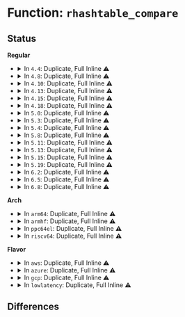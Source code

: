 # Function: <code>rhashtable_compare</code>

## Status
<b>Regular</b>
<ul>
<li>
<details>
<summary>In <code>4.4</code>: Duplicate, Full Inline ⚠️</summary>

**Collision:** Static Duplication

**Inline:** Full

**Transformation:** False

**Instances:**

```
In lib/rhashtable.c (ffffffff81400ccc)
Location: include/linux/rhashtable.h:508
Inline: True
Inline callers:
  - lib/rhashtable.c:rhashtable_insert_slow
```
```
In net/netlink/af_netlink.c (0)
Location: include/linux/rhashtable.h:508
Inline: True
```
</details>
</li>
<li>
<details>
<summary>In <code>4.8</code>: Duplicate, Full Inline ⚠️</summary>

**Collision:** Static Duplication

**Inline:** Full

**Transformation:** False

**Instances:**

```
In security/apparmor/apparmorfs.c (ffffffff813ae5a0)
Location: include/linux/rhashtable.h:509
Inline: True
Inline callers:
  - security/apparmor/apparmorfs.c:aa_write_access
```
```
In security/apparmor/policy_unpack.c (0)
Location: include/linux/rhashtable.h:509
Inline: True
```
```
In lib/rhashtable.c (ffffffff81448466)
Location: include/linux/rhashtable.h:509
Inline: True
Inline callers:
  - lib/rhashtable.c:rhashtable_insert_slow
```
```
In net/netlink/af_netlink.c (0)
Location: include/linux/rhashtable.h:509
Inline: True
```
</details>
</li>
<li>
<details>
<summary>In <code>4.10</code>: Duplicate, Full Inline ⚠️</summary>

**Collision:** Static Duplication

**Inline:** Full

**Transformation:** False

**Instances:**

```
In security/apparmor/apparmorfs.c (ffffffff813c53b5)
Location: include/linux/rhashtable.h:550
Inline: True
Inline callers:
  - security/apparmor/apparmorfs.c:aa_write_access
```
```
In security/apparmor/policy_unpack.c (0)
Location: include/linux/rhashtable.h:550
Inline: True
```
```
In lib/rhashtable.c (ffffffff81465f88)
Location: include/linux/rhashtable.h:550
Inline: True
Inline callers:
  - lib/rhashtable.c:rhashtable_lookup_one
```
```
In net/netlink/af_netlink.c (0)
Location: include/linux/rhashtable.h:550
Inline: True
```
```
In net/ipv6/seg6_hmac.c (0)
Location: include/linux/rhashtable.h:550
Inline: True
```
</details>
</li>
<li>
<details>
<summary>In <code>4.13</code>: Duplicate, Full Inline ⚠️</summary>

**Collision:** Static Duplication

**Inline:** Full

**Transformation:** False

**Instances:**

```
In security/apparmor/apparmorfs.c (ffffffff813db6d9)
Location: include/linux/rhashtable.h:590
Inline: True
Inline callers:
  - security/apparmor/apparmorfs.c:aa_write_access
```
```
In security/apparmor/policy_unpack.c (0)
Location: include/linux/rhashtable.h:590
Inline: False
```
```
In lib/rhashtable.c (ffffffff8146b157)
Location: include/linux/rhashtable.h:590
Inline: True
Inline callers:
  - lib/rhashtable.c:rhashtable_lookup_one
```
```
In net/netlink/af_netlink.c (0)
Location: include/linux/rhashtable.h:590
Inline: False
```
```
In net/ipv4/ipmr.c (0)
Location: include/linux/rhashtable.h:590
Inline: True
```
```
In net/ipv6/seg6_hmac.c (0)
Location: include/linux/rhashtable.h:590
Inline: False
```
</details>
</li>
<li>
<details>
<summary>In <code>4.15</code>: Duplicate, Full Inline ⚠️</summary>

**Collision:** Static Duplication

**Inline:** Full

**Transformation:** False

**Instances:**

```
In ipc/util.c (ffffffff813a7948)
Location: include/linux/rhashtable.h:590
Inline: True
Inline callers:
  - ipc/util.c:ipcget
```
```
In security/apparmor/apparmorfs.c (ffffffff8140218a)
Location: include/linux/rhashtable.h:590
Inline: True
Inline callers:
  - security/apparmor/apparmorfs.c:aa_write_access
```
```
In security/apparmor/policy_unpack.c (0)
Location: include/linux/rhashtable.h:590
Inline: False
```
```
In lib/rhashtable.c (ffffffff8149743e)
Location: include/linux/rhashtable.h:590
Inline: True
Inline callers:
  - lib/rhashtable.c:rhashtable_lookup_one
```
```
In net/sched/act_api.c (ffffffff8188277e)
Location: include/linux/rhashtable.h:590
Inline: True
Inline callers:
  - net/sched/act_api.c:tcf_action_egdev_lookup
```
```
In net/netlink/af_netlink.c (0)
Location: include/linux/rhashtable.h:590
Inline: False
```
```
In net/ipv4/ipmr.c (0)
Location: include/linux/rhashtable.h:590
Inline: True
```
```
In net/ipv6/seg6_hmac.c (0)
Location: include/linux/rhashtable.h:590
Inline: False
```
</details>
</li>
<li>
<details>
<summary>In <code>4.18</code>: Duplicate, Full Inline ⚠️</summary>

**Collision:** Static Duplication

**Inline:** Full

**Transformation:** False

**Instances:**

```
In ipc/util.c (ffffffff813d6d82)
Location: include/linux/rhashtable.h:606
Inline: True
Inline callers:
  - ipc/util.c:ipcget
```
```
In security/apparmor/apparmorfs.c (ffffffff81433096)
Location: include/linux/rhashtable.h:606
Inline: True
Inline callers:
  - security/apparmor/apparmorfs.c:aa_write_access
```
```
In security/apparmor/policy_unpack.c (0)
Location: include/linux/rhashtable.h:606
Inline: True
```
```
In lib/rhashtable.c (ffffffff814cc65a)
Location: include/linux/rhashtable.h:606
Inline: True
Inline callers:
  - lib/rhashtable.c:rhashtable_lookup_one
```
```
In net/core/xdp.c (0)
Location: include/linux/rhashtable.h:606
Inline: True
```
```
In net/sched/act_api.c (ffffffff818d5de0)
Location: include/linux/rhashtable.h:606
Inline: True
Inline callers:
  - net/sched/act_api.c:tcf_action_egdev_lookup
```
```
In net/netlink/af_netlink.c (0)
Location: include/linux/rhashtable.h:606
Inline: True
```
```
In net/ipv4/inet_fragment.c (ffffffff819395c8)
Location: include/linux/rhashtable.h:606
Inline: True
```
```
In net/ipv4/ipmr.c (0)
Location: include/linux/rhashtable.h:606
Inline: True
```
```
In net/ipv4/ipmr_base.c (ffffffff81944dcf)
Location: include/linux/rhashtable.h:606
Inline: True
Inline callers:
  - net/ipv4/ipmr_base.c:mr_mfc_find_any
  - net/ipv4/ipmr_base.c:mr_mfc_find_any_parent
  - net/ipv4/ipmr_base.c:mr_mfc_find_parent
```
```
In net/ipv6/ip6mr.c (0)
Location: include/linux/rhashtable.h:606
Inline: True
```
```
In net/ipv6/seg6_hmac.c (0)
Location: include/linux/rhashtable.h:606
Inline: True
```
</details>
</li>
<li>
<details>
<summary>In <code>5.0</code>: Duplicate, Full Inline ⚠️</summary>

**Collision:** Static Duplication

**Inline:** Full

**Transformation:** False

**Instances:**

```
In kernel/bpf/offload.c (ffffffff811df3cd)
Location: include/linux/rhashtable.h:467
Inline: True
Inline callers:
  - kernel/bpf/offload.c:bpf_offload_dev_netdev_unregister
  - kernel/bpf/offload.c:bpf_offload_find_netdev
```
```
In ipc/util.c (ffffffff813f1382)
Location: include/linux/rhashtable.h:467
Inline: True
Inline callers:
  - ipc/util.c:ipcget
```
```
In security/apparmor/apparmorfs.c (ffffffff8144fd85)
Location: include/linux/rhashtable.h:467
Inline: True
Inline callers:
  - security/apparmor/apparmorfs.c:aa_write_access
```
```
In security/apparmor/policy_unpack.c (0)
Location: include/linux/rhashtable.h:467
Inline: True
```
```
In lib/rhashtable.c (ffffffff814e09ca)
Location: include/linux/rhashtable.h:467
Inline: True
Inline callers:
  - lib/rhashtable.c:rhashtable_lookup_one
```
```
In net/core/xdp.c (0)
Location: include/linux/rhashtable.h:467
Inline: True
```
```
In net/sched/cls_api.c (ffffffff818ff0b3)
Location: include/linux/rhashtable.h:467
Inline: True
Inline callers:
  - net/sched/cls_api.c:tc_indr_block_dev_lookup
```
```
In net/netlink/af_netlink.c (0)
Location: include/linux/rhashtable.h:467
Inline: True
```
```
In net/ipv4/inet_fragment.c (ffffffff819691a9)
Location: include/linux/rhashtable.h:467
Inline: True
```
```
In net/ipv4/ipmr.c (0)
Location: include/linux/rhashtable.h:467
Inline: True
```
```
In net/ipv4/ipmr_base.c (ffffffff81974f4e)
Location: include/linux/rhashtable.h:467
Inline: True
Inline callers:
  - net/ipv4/ipmr_base.c:mr_mfc_find_any
  - net/ipv4/ipmr_base.c:mr_mfc_find_any_parent
  - net/ipv4/ipmr_base.c:mr_mfc_find_parent
```
```
In net/xfrm/xfrm_policy.c (0)
Location: include/linux/rhashtable.h:467
Inline: True
```
```
In net/ipv6/ip6mr.c (0)
Location: include/linux/rhashtable.h:467
Inline: True
```
```
In net/ipv6/seg6_hmac.c (0)
Location: include/linux/rhashtable.h:467
Inline: True
```
</details>
</li>
<li>
<details>
<summary>In <code>5.3</code>: Duplicate, Full Inline ⚠️</summary>

**Collision:** Static Duplication

**Inline:** Full

**Transformation:** False

**Instances:**

```
In kernel/bpf/offload.c (ffffffff811f4daf)
Location: include/linux/rhashtable.h:578
Inline: True
Inline callers:
  - kernel/bpf/offload.c:bpf_offload_dev_netdev_unregister
  - kernel/bpf/offload.c:bpf_offload_find_netdev
```
```
In ipc/util.c (ffffffff8141d637)
Location: include/linux/rhashtable.h:578
Inline: True
Inline callers:
  - ipc/util.c:ipcget
```
```
In security/apparmor/apparmorfs.c (ffffffff8147ced3)
Location: include/linux/rhashtable.h:578
Inline: True
```
```
In security/apparmor/policy_unpack.c (0)
Location: include/linux/rhashtable.h:578
Inline: True
```
```
In lib/rhashtable.c (ffffffff8150d7b9)
Location: include/linux/rhashtable.h:578
Inline: True
Inline callers:
  - lib/rhashtable.c:rhashtable_insert_slow
```
```
In net/core/xdp.c (0)
Location: include/linux/rhashtable.h:578
Inline: True
```
```
In net/sched/cls_api.c (ffffffff8195f8b6)
Location: include/linux/rhashtable.h:578
Inline: True
Inline callers:
  - net/sched/cls_api.c:tc_indr_block_dev_lookup
```
```
In net/netlink/af_netlink.c (0)
Location: include/linux/rhashtable.h:578
Inline: True
```
```
In net/ipv4/inet_fragment.c (ffffffff819cfba0)
Location: include/linux/rhashtable.h:578
Inline: True
Inline callers:
  - net/ipv4/inet_fragment.c:inet_frag_create
```
```
In net/ipv4/ipmr.c (0)
Location: include/linux/rhashtable.h:578
Inline: True
```
```
In net/ipv4/ipmr_base.c (ffffffff819deac5)
Location: include/linux/rhashtable.h:578
Inline: True
Inline callers:
  - net/ipv4/ipmr_base.c:mr_mfc_find_any
  - net/ipv4/ipmr_base.c:mr_mfc_find_any_parent
  - net/ipv4/ipmr_base.c:mr_mfc_find_parent
```
```
In net/xfrm/xfrm_policy.c (0)
Location: include/linux/rhashtable.h:578
Inline: True
```
```
In net/ipv6/ip6mr.c (0)
Location: include/linux/rhashtable.h:578
Inline: True
```
```
In net/ipv6/seg6_hmac.c (0)
Location: include/linux/rhashtable.h:578
Inline: True
```
</details>
</li>
<li>
<details>
<summary>In <code>5.4</code>: Duplicate, Full Inline ⚠️</summary>

**Collision:** Static Duplication

**Inline:** Full

**Transformation:** False

**Instances:**

```
In kernel/bpf/offload.c (ffffffff81201dbf)
Location: include/linux/rhashtable.h:578
Inline: True
Inline callers:
  - kernel/bpf/offload.c:bpf_offload_dev_netdev_unregister
  - kernel/bpf/offload.c:bpf_offload_find_netdev
```
```
In ipc/util.c (ffffffff81437487)
Location: include/linux/rhashtable.h:578
Inline: True
Inline callers:
  - ipc/util.c:ipcget
```
```
In security/apparmor/apparmorfs.c (ffffffff81496ba3)
Location: include/linux/rhashtable.h:578
Inline: True
```
```
In security/apparmor/policy_unpack.c (0)
Location: include/linux/rhashtable.h:578
Inline: True
```
```
In lib/rhashtable.c (ffffffff8152b609)
Location: include/linux/rhashtable.h:578
Inline: True
Inline callers:
  - lib/rhashtable.c:rhashtable_insert_slow
```
```
In net/core/xdp.c (0)
Location: include/linux/rhashtable.h:578
Inline: True
```
```
In net/core/flow_offload.c (ffffffff81963a06)
Location: include/linux/rhashtable.h:578
Inline: True
Inline callers:
  - net/core/flow_offload.c:flow_indr_block_dev_lookup
```
```
In net/netlink/af_netlink.c (0)
Location: include/linux/rhashtable.h:578
Inline: True
```
```
In net/ipv4/inet_fragment.c (ffffffff81a06730)
Location: include/linux/rhashtable.h:578
Inline: True
Inline callers:
  - net/ipv4/inet_fragment.c:inet_frag_create
```
```
In net/ipv4/ipmr.c (0)
Location: include/linux/rhashtable.h:578
Inline: True
```
```
In net/ipv4/ipmr_base.c (ffffffff81a15b75)
Location: include/linux/rhashtable.h:578
Inline: True
Inline callers:
  - net/ipv4/ipmr_base.c:mr_mfc_find_any
  - net/ipv4/ipmr_base.c:mr_mfc_find_any_parent
  - net/ipv4/ipmr_base.c:mr_mfc_find_parent
```
```
In net/xfrm/xfrm_policy.c (0)
Location: include/linux/rhashtable.h:578
Inline: True
```
```
In net/ipv6/ip6mr.c (0)
Location: include/linux/rhashtable.h:578
Inline: True
```
```
In net/ipv6/seg6_hmac.c (0)
Location: include/linux/rhashtable.h:578
Inline: True
```
</details>
</li>
<li>
<details>
<summary>In <code>5.8</code>: Duplicate, Full Inline ⚠️</summary>

**Collision:** Static Duplication

**Inline:** Full

**Transformation:** False

**Instances:**

```
In kernel/bpf/offload.c (ffffffff81228edf)
Location: include/linux/rhashtable.h:571
Inline: True
```
```
In ipc/util.c (ffffffff814866e0)
Location: include/linux/rhashtable.h:571
Inline: True
Inline callers:
  - ipc/util.c:ipc_findkey
```
```
In security/apparmor/apparmorfs.c (ffffffff814eed9a)
Location: include/linux/rhashtable.h:571
Inline: True
```
```
In security/apparmor/policy_unpack.c (0)
Location: include/linux/rhashtable.h:571
Inline: False
```
```
In lib/rhashtable.c (ffffffff8158eb44)
Location: include/linux/rhashtable.h:571
Inline: True
Inline callers:
  - lib/rhashtable.c:rhashtable_try_insert
```
```
In net/core/xdp.c (0)
Location: include/linux/rhashtable.h:571
Inline: True
```
```
In net/netlink/af_netlink.c (0)
Location: include/linux/rhashtable.h:571
Inline: True
```
```
In net/ipv4/inet_fragment.c (ffffffff81af5c57)
Location: include/linux/rhashtable.h:571
Inline: True
```
```
In net/ipv4/ipmr.c (ffffffff81b01bd2)
Location: include/linux/rhashtable.h:571
Inline: True
```
```
In net/ipv4/ipmr_base.c (ffffffff81b0665f)
Location: include/linux/rhashtable.h:571
Inline: True
Inline callers:
  - net/ipv4/ipmr_base.c:__rhashtable_lookup
```
```
In net/xfrm/xfrm_policy.c (0)
Location: include/linux/rhashtable.h:571
Inline: True
```
```
In net/ipv6/ip6mr.c (ffffffff81b75162)
Location: include/linux/rhashtable.h:571
Inline: True
```
```
In net/ipv6/seg6_hmac.c (0)
Location: include/linux/rhashtable.h:571
Inline: True
```
</details>
</li>
<li>
<details>
<summary>In <code>5.11</code>: Duplicate, Full Inline ⚠️</summary>

**Collision:** Static Duplication

**Inline:** Full

**Transformation:** False

**Instances:**

```
In kernel/bpf/offload.c (ffffffff81230a99)
Location: include/linux/rhashtable.h:571
Inline: True
Inline callers:
  - kernel/bpf/offload.c:bpf_offload_find_netdev
```
```
In ipc/util.c (ffffffff814a3cb3)
Location: include/linux/rhashtable.h:571
Inline: True
Inline callers:
  - ipc/util.c:ipc_findkey
```
```
In security/apparmor/apparmorfs.c (ffffffff8150c214)
Location: include/linux/rhashtable.h:571
Inline: True
```
```
In security/apparmor/policy_unpack.c (0)
Location: include/linux/rhashtable.h:571
Inline: False
```
```
In lib/rhashtable.c (ffffffff815ab6a4)
Location: include/linux/rhashtable.h:571
Inline: True
Inline callers:
  - lib/rhashtable.c:rhashtable_try_insert
```
```
In net/core/xdp.c (0)
Location: include/linux/rhashtable.h:571
Inline: True
```
```
In net/netlink/af_netlink.c (0)
Location: include/linux/rhashtable.h:571
Inline: True
```
```
In net/ipv4/inet_fragment.c (ffffffff81b02ac8)
Location: include/linux/rhashtable.h:571
Inline: True
```
```
In net/ipv4/ipmr.c (ffffffff81b0fb88)
Location: include/linux/rhashtable.h:571
Inline: True
```
```
In net/ipv4/ipmr_base.c (ffffffff81b1484f)
Location: include/linux/rhashtable.h:571
Inline: True
Inline callers:
  - net/ipv4/ipmr_base.c:__rhashtable_lookup
```
```
In net/xfrm/xfrm_policy.c (0)
Location: include/linux/rhashtable.h:571
Inline: True
```
```
In net/ipv6/ip6mr.c (ffffffff81b83da8)
Location: include/linux/rhashtable.h:571
Inline: True
```
```
In net/ipv6/seg6_hmac.c (0)
Location: include/linux/rhashtable.h:571
Inline: True
```
</details>
</li>
<li>
<details>
<summary>In <code>5.13</code>: Duplicate, Full Inline ⚠️</summary>

**Collision:** Static Duplication

**Inline:** Full

**Transformation:** False

**Instances:**

```
In kernel/bpf/offload.c (ffffffff81234c44)
Location: include/linux/rhashtable.h:571
Inline: True
Inline callers:
  - kernel/bpf/offload.c:bpf_offload_find_netdev
```
```
In ipc/util.c (ffffffff814a9cae)
Location: include/linux/rhashtable.h:571
Inline: True
Inline callers:
  - ipc/util.c:ipc_findkey
```
```
In security/apparmor/apparmorfs.c (ffffffff81512b9f)
Location: include/linux/rhashtable.h:571
Inline: True
```
```
In security/apparmor/policy_unpack.c (0)
Location: include/linux/rhashtable.h:571
Inline: False
```
```
In lib/rhashtable.c (ffffffff815b6508)
Location: include/linux/rhashtable.h:571
Inline: True
Inline callers:
  - lib/rhashtable.c:rhashtable_try_insert
```
```
In net/core/xdp.c (0)
Location: include/linux/rhashtable.h:571
Inline: True
```
```
In net/netlink/af_netlink.c (0)
Location: include/linux/rhashtable.h:571
Inline: True
```
```
In net/ipv4/inet_fragment.c (ffffffff81aee3d3)
Location: include/linux/rhashtable.h:571
Inline: True
```
```
In net/ipv4/ipmr.c (ffffffff81afd78a)
Location: include/linux/rhashtable.h:571
Inline: True
```
```
In net/ipv4/ipmr_base.c (ffffffff81b0264b)
Location: include/linux/rhashtable.h:571
Inline: True
Inline callers:
  - net/ipv4/ipmr_base.c:__rhashtable_lookup
```
```
In net/xfrm/xfrm_policy.c (0)
Location: include/linux/rhashtable.h:571
Inline: True
```
```
In net/ipv6/ip6mr.c (ffffffff81b72a3a)
Location: include/linux/rhashtable.h:571
Inline: True
```
```
In net/ipv6/seg6_hmac.c (0)
Location: include/linux/rhashtable.h:571
Inline: True
```
</details>
</li>
<li>
<details>
<summary>In <code>5.15</code>: Duplicate, Full Inline ⚠️</summary>

**Collision:** Static Duplication

**Inline:** Full

**Transformation:** False

**Instances:**

```
In kernel/bpf/offload.c (ffffffff8126ed60)
Location: include/linux/rhashtable.h:571
Inline: True
Inline callers:
  - kernel/bpf/offload.c:bpf_offload_find_netdev
```
```
In ipc/util.c (ffffffff8150215e)
Location: include/linux/rhashtable.h:571
Inline: True
Inline callers:
  - ipc/util.c:ipc_findkey
```
```
In security/apparmor/apparmorfs.c (ffffffff8157079f)
Location: include/linux/rhashtable.h:571
Inline: True
```
```
In security/apparmor/policy_unpack.c (0)
Location: include/linux/rhashtable.h:571
Inline: False
```
```
In lib/rhashtable.c (ffffffff8161ca4b)
Location: include/linux/rhashtable.h:571
Inline: True
Inline callers:
  - lib/rhashtable.c:rhashtable_try_insert
```
```
In net/core/xdp.c (0)
Location: include/linux/rhashtable.h:571
Inline: True
```
```
In net/netlink/af_netlink.c (0)
Location: include/linux/rhashtable.h:571
Inline: True
```
```
In net/ipv4/inet_fragment.c (ffffffff81bae783)
Location: include/linux/rhashtable.h:571
Inline: True
```
```
In net/ipv4/ipmr.c (ffffffff81bbf88a)
Location: include/linux/rhashtable.h:571
Inline: True
```
```
In net/ipv4/ipmr_base.c (ffffffff81bc45bb)
Location: include/linux/rhashtable.h:571
Inline: True
Inline callers:
  - net/ipv4/ipmr_base.c:__rhashtable_lookup
```
```
In net/xfrm/xfrm_policy.c (0)
Location: include/linux/rhashtable.h:571
Inline: True
```
```
In net/ipv6/ioam6.c (ffffffff81c39657)
Location: include/linux/rhashtable.h:571
Inline: True
```
```
In net/ipv6/ip6mr.c (ffffffff81c3cf7a)
Location: include/linux/rhashtable.h:571
Inline: True
```
```
In net/ipv6/seg6_hmac.c (0)
Location: include/linux/rhashtable.h:571
Inline: True
```
</details>
</li>
<li>
<details>
<summary>In <code>5.19</code>: Duplicate, Full Inline ⚠️</summary>

**Collision:** Static Duplication

**Inline:** Full

**Transformation:** False

**Instances:**

```
In kernel/bpf/offload.c (ffffffff812be61d)
Location: include/linux/rhashtable.h:571
Inline: True
Inline callers:
  - kernel/bpf/offload.c:bpf_offload_dev_netdev_unregister
  - kernel/bpf/offload.c:bpf_offload_find_netdev
```
```
In ipc/util.c (ffffffff81593781)
Location: include/linux/rhashtable.h:571
Inline: True
Inline callers:
  - ipc/util.c:ipc_findkey
```
```
In security/apparmor/apparmorfs.c (ffffffff8160c622)
Location: include/linux/rhashtable.h:571
Inline: True
```
```
In security/apparmor/policy_unpack.c (0)
Location: include/linux/rhashtable.h:571
Inline: False
```
```
In lib/rhashtable.c (ffffffff816ea286)
Location: include/linux/rhashtable.h:571
Inline: True
Inline callers:
  - lib/rhashtable.c:rhashtable_try_insert
```
```
In net/core/xdp.c (0)
Location: include/linux/rhashtable.h:571
Inline: True
```
```
In net/netlink/af_netlink.c (0)
Location: include/linux/rhashtable.h:571
Inline: True
```
```
In net/ipv4/inet_fragment.c (ffffffff81d4217d)
Location: include/linux/rhashtable.h:571
Inline: True
Inline callers:
  - net/ipv4/inet_fragment.c:inet_frag_find
```
```
In net/ipv4/ipmr.c (0)
Location: include/linux/rhashtable.h:571
Inline: True
```
```
In net/ipv4/ipmr_base.c (ffffffff81d59641)
Location: include/linux/rhashtable.h:571
Inline: True
```
```
In net/xfrm/xfrm_policy.c (0)
Location: include/linux/rhashtable.h:571
Inline: True
```
```
In net/ipv6/ioam6.c (0)
Location: include/linux/rhashtable.h:571
Inline: True
```
```
In net/ipv6/ip6mr.c (0)
Location: include/linux/rhashtable.h:571
Inline: True
```
```
In net/ipv6/seg6_hmac.c (0)
Location: include/linux/rhashtable.h:571
Inline: True
```
</details>
</li>
<li>
<details>
<summary>In <code>6.2</code>: Duplicate, Full Inline ⚠️</summary>

**Collision:** Static Duplication

**Inline:** Full

**Transformation:** False

**Instances:**

```
In kernel/bpf/offload.c (ffffffff813212b7)
Location: include/linux/rhashtable.h:579
Inline: True
Inline callers:
  - kernel/bpf/offload.c:bpf_offload_find_netdev
```
```
In kernel/events/hw_breakpoint.c (ffffffff8134d191)
Location: include/linux/rhashtable.h:579
Inline: True
```
```
In ipc/util.c (ffffffff8163c1d1)
Location: include/linux/rhashtable.h:579
Inline: True
Inline callers:
  - ipc/util.c:ipc_findkey
```
```
In security/apparmor/apparmorfs.c (ffffffff816bed07)
Location: include/linux/rhashtable.h:579
Inline: True
```
```
In security/apparmor/policy_unpack.c (0)
Location: include/linux/rhashtable.h:579
Inline: False
```
```
In lib/rhashtable.c (ffffffff817da4a5)
Location: include/linux/rhashtable.h:579
Inline: True
Inline callers:
  - lib/rhashtable.c:rhashtable_try_insert
```
```
In net/core/xdp.c (0)
Location: include/linux/rhashtable.h:579
Inline: True
```
```
In net/netlink/af_netlink.c (0)
Location: include/linux/rhashtable.h:579
Inline: True
```
```
In net/ipv4/inet_fragment.c (ffffffff81f0afbd)
Location: include/linux/rhashtable.h:579
Inline: True
Inline callers:
  - net/ipv4/inet_fragment.c:inet_frag_find
```
```
In net/ipv4/ipmr.c (0)
Location: include/linux/rhashtable.h:579
Inline: True
```
```
In net/ipv4/ipmr_base.c (ffffffff81f23a81)
Location: include/linux/rhashtable.h:579
Inline: True
```
```
In net/xfrm/xfrm_policy.c (0)
Location: include/linux/rhashtable.h:579
Inline: True
```
```
In net/ipv6/ioam6.c (0)
Location: include/linux/rhashtable.h:579
Inline: True
```
```
In net/ipv6/ip6mr.c (0)
Location: include/linux/rhashtable.h:579
Inline: True
```
```
In net/ipv6/seg6_hmac.c (0)
Location: include/linux/rhashtable.h:579
Inline: True
```
</details>
</li>
<li>
<details>
<summary>In <code>6.5</code>: Duplicate, Full Inline ⚠️</summary>

**Collision:** Static Duplication

**Inline:** Full

**Transformation:** False

**Instances:**

```
In kernel/bpf/offload.c (ffffffff81351a63)
Location: include/linux/rhashtable.h:579
Inline: True
Inline callers:
  - kernel/bpf/offload.c:__bpf_offload_dev_netdev_unregister
  - kernel/bpf/offload.c:bpf_offload_find_netdev
```
```
In kernel/events/hw_breakpoint.c (ffffffff8137e033)
Location: include/linux/rhashtable.h:579
Inline: True
```
```
In ipc/util.c (ffffffff816747a0)
Location: include/linux/rhashtable.h:579
Inline: True
Inline callers:
  - ipc/util.c:ipc_findkey
```
```
In security/apparmor/apparmorfs.c (ffffffff816f77bd)
Location: include/linux/rhashtable.h:579
Inline: True
```
```
In security/apparmor/policy_unpack.c (0)
Location: include/linux/rhashtable.h:579
Inline: False
```
```
In lib/rhashtable.c (ffffffff81818a14)
Location: include/linux/rhashtable.h:579
Inline: True
```
```
In net/core/xdp.c (0)
Location: include/linux/rhashtable.h:579
Inline: False
```
```
In net/netlink/af_netlink.c (0)
Location: include/linux/rhashtable.h:579
Inline: False
```
```
In net/ipv4/inet_fragment.c (ffffffff81f6ab70)
Location: include/linux/rhashtable.h:579
Inline: True
Inline callers:
  - net/ipv4/inet_fragment.c:inet_frag_find
```
```
In net/ipv4/ipmr.c (0)
Location: include/linux/rhashtable.h:579
Inline: False
```
```
In net/ipv4/ipmr_base.c (ffffffff81f835f9)
Location: include/linux/rhashtable.h:579
Inline: True
```
```
In net/xfrm/xfrm_policy.c (0)
Location: include/linux/rhashtable.h:579
Inline: False
```
```
In net/ipv6/ioam6.c (0)
Location: include/linux/rhashtable.h:579
Inline: False
```
```
In net/ipv6/ip6mr.c (0)
Location: include/linux/rhashtable.h:579
Inline: False
```
```
In net/ipv6/seg6_hmac.c (0)
Location: include/linux/rhashtable.h:579
Inline: False
```
```
In net/handshake/request.c (ffffffff82093677)
Location: include/linux/rhashtable.h:579
Inline: True
Inline callers:
  - net/handshake/request.c:handshake_req_hash_lookup
```
</details>
</li>
<li>
<details>
<summary>In <code>6.8</code>: Duplicate, Full Inline ⚠️</summary>

**Collision:** Static Duplication

**Inline:** Full

**Transformation:** False

**Instances:**

```
In kernel/bpf/offload.c (ffffffff81378f43)
Location: include/linux/rhashtable.h:579
Inline: True
Inline callers:
  - kernel/bpf/offload.c:__bpf_offload_dev_netdev_unregister
  - kernel/bpf/offload.c:bpf_offload_find_netdev
```
```
In kernel/events/hw_breakpoint.c (ffffffff813a7293)
Location: include/linux/rhashtable.h:579
Inline: True
```
```
In ipc/util.c (ffffffff816b0b60)
Location: include/linux/rhashtable.h:579
Inline: True
Inline callers:
  - ipc/util.c:ipc_findkey
```
```
In security/apparmor/apparmorfs.c (ffffffff81734530)
Location: include/linux/rhashtable.h:579
Inline: True
```
```
In security/apparmor/policy_unpack.c (0)
Location: include/linux/rhashtable.h:579
Inline: False
```
```
In lib/rhashtable.c (ffffffff8185dd14)
Location: include/linux/rhashtable.h:579
Inline: True
```
```
In net/core/xdp.c (0)
Location: include/linux/rhashtable.h:579
Inline: False
```
```
In net/netlink/af_netlink.c (0)
Location: include/linux/rhashtable.h:579
Inline: False
```
```
In net/ipv4/inet_fragment.c (ffffffff82031220)
Location: include/linux/rhashtable.h:579
Inline: True
Inline callers:
  - net/ipv4/inet_fragment.c:inet_frag_find
```
```
In net/ipv4/ipmr.c (0)
Location: include/linux/rhashtable.h:579
Inline: False
```
```
In net/ipv4/ipmr_base.c (ffffffff82049ca9)
Location: include/linux/rhashtable.h:579
Inline: True
```
```
In net/xfrm/xfrm_policy.c (0)
Location: include/linux/rhashtable.h:579
Inline: False
```
```
In net/ipv6/ioam6.c (0)
Location: include/linux/rhashtable.h:579
Inline: False
```
```
In net/ipv6/ip6mr.c (0)
Location: include/linux/rhashtable.h:579
Inline: False
```
```
In net/ipv6/seg6_hmac.c (0)
Location: include/linux/rhashtable.h:579
Inline: False
```
```
In net/handshake/request.c (ffffffff82169f27)
Location: include/linux/rhashtable.h:579
Inline: True
Inline callers:
  - net/handshake/request.c:handshake_req_hash_lookup
```
</details>
</li>
</ul>
<b>Arch</b>
<ul>
<li>
<details>
<summary>In <code>arm64</code>: Duplicate, Full Inline ⚠️</summary>

**Collision:** Static Duplication

**Inline:** Full

**Transformation:** False

**Instances:**

```
In kernel/bpf/offload.c (ffff80001028a6cc)
Location: include/linux/rhashtable.h:578
Inline: True
Inline callers:
  - kernel/bpf/offload.c:bpf_offload_find_netdev
```
```
In ipc/util.c (ffff80001051dc94)
Location: include/linux/rhashtable.h:578
Inline: True
Inline callers:
  - ipc/util.c:ipcget
```
```
In security/apparmor/apparmorfs.c (ffff80001058ce74)
Location: include/linux/rhashtable.h:578
Inline: True
```
```
In security/apparmor/policy_unpack.c (0)
Location: include/linux/rhashtable.h:578
Inline: True
```
```
In lib/rhashtable.c (ffff800010636cc4)
Location: include/linux/rhashtable.h:578
Inline: True
Inline callers:
  - lib/rhashtable.c:rhashtable_insert_slow
```
```
In net/core/xdp.c (0)
Location: include/linux/rhashtable.h:578
Inline: True
```
```
In net/core/flow_offload.c (ffff800010c07f88)
Location: include/linux/rhashtable.h:578
Inline: True
Inline callers:
  - net/core/flow_offload.c:flow_indr_block_dev_lookup
```
```
In net/netlink/af_netlink.c (0)
Location: include/linux/rhashtable.h:578
Inline: True
```
```
In net/ipv4/inet_fragment.c (ffff800010cbf59c)
Location: include/linux/rhashtable.h:578
Inline: True
Inline callers:
  - net/ipv4/inet_fragment.c:inet_frag_create
```
```
In net/ipv4/ipmr.c (0)
Location: include/linux/rhashtable.h:578
Inline: True
```
```
In net/ipv4/ipmr_base.c (ffff800010cd172c)
Location: include/linux/rhashtable.h:578
Inline: True
Inline callers:
  - net/ipv4/ipmr_base.c:mr_mfc_find_any
  - net/ipv4/ipmr_base.c:mr_mfc_find_any_parent
  - net/ipv4/ipmr_base.c:mr_mfc_find_parent
```
```
In net/xfrm/xfrm_policy.c (0)
Location: include/linux/rhashtable.h:578
Inline: True
```
```
In net/ipv6/ip6mr.c (0)
Location: include/linux/rhashtable.h:578
Inline: True
```
```
In net/ipv6/seg6_hmac.c (0)
Location: include/linux/rhashtable.h:578
Inline: True
```
</details>
</li>
<li>
<details>
<summary>In <code>armhf</code>: Duplicate, Full Inline ⚠️</summary>

**Collision:** Static Duplication

**Inline:** Full

**Transformation:** False

**Instances:**

```
In kernel/bpf/offload.c (c04b9c6c)
Location: include/linux/rhashtable.h:578
Inline: True
Inline callers:
  - kernel/bpf/offload.c:bpf_offload_dev_netdev_unregister
  - kernel/bpf/offload.c:bpf_offload_find_netdev
```
```
In ipc/util.c (c06da218)
Location: include/linux/rhashtable.h:578
Inline: True
Inline callers:
  - ipc/util.c:ipcget
```
```
In security/apparmor/apparmorfs.c (c073da88)
Location: include/linux/rhashtable.h:578
Inline: True
```
```
In security/apparmor/policy_unpack.c (0)
Location: include/linux/rhashtable.h:578
Inline: False
```
```
In lib/rhashtable.c (c07dca5c)
Location: include/linux/rhashtable.h:578
Inline: True
Inline callers:
  - lib/rhashtable.c:rhashtable_insert_slow
```
```
In net/core/xdp.c (c0d1fb60)
Location: include/linux/rhashtable.h:578
Inline: True
Inline callers:
  - net/core/xdp.c:mem_id_disconnect
```
```
In net/core/flow_offload.c (c0d20eb0)
Location: include/linux/rhashtable.h:578
Inline: True
Inline callers:
  - net/core/flow_offload.c:flow_indr_block_call
  - net/core/flow_offload.c:__flow_indr_block_cb_unregister
  - net/core/flow_offload.c:__flow_indr_block_cb_register
```
```
In net/netlink/af_netlink.c (c0d5e0dc)
Location: include/linux/rhashtable.h:578
Inline: True
Inline callers:
  - net/netlink/af_netlink.c:netlink_autobind
  - net/netlink/af_netlink.c:netlink_lookup
```
```
In net/ipv4/inet_fragment.c (c0dcb044)
Location: include/linux/rhashtable.h:578
Inline: True
Inline callers:
  - net/ipv4/inet_fragment.c:inet_frag_create
```
```
In net/ipv4/ipmr.c (0)
Location: include/linux/rhashtable.h:578
Inline: True
```
```
In net/ipv4/ipmr_base.c (c0ddb604)
Location: include/linux/rhashtable.h:578
Inline: True
Inline callers:
  - net/ipv4/ipmr_base.c:mr_mfc_find_any
  - net/ipv4/ipmr_base.c:mr_mfc_find_any_parent
  - net/ipv4/ipmr_base.c:mr_mfc_find_parent
```
```
In net/xfrm/xfrm_policy.c (c0de7b40)
Location: include/linux/rhashtable.h:578
Inline: True
Inline callers:
  - net/xfrm/xfrm_policy.c:xfrm_policy_inexact_alloc_bin
```
```
In net/ipv6/ip6mr.c (0)
Location: include/linux/rhashtable.h:578
Inline: True
```
```
In net/ipv6/seg6_hmac.c (c0e52b68)
Location: include/linux/rhashtable.h:578
Inline: True
```
</details>
</li>
<li>
<details>
<summary>In <code>ppc64el</code>: Duplicate, Full Inline ⚠️</summary>

**Collision:** Static Duplication

**Inline:** Full

**Transformation:** False

**Instances:**

```
In kernel/bpf/offload.c (c000000000336198)
Location: include/linux/rhashtable.h:578
Inline: True
Inline callers:
  - kernel/bpf/offload.c:bpf_offload_find_netdev
```
```
In ipc/util.c (c000000000667060)
Location: include/linux/rhashtable.h:578
Inline: True
Inline callers:
  - ipc/util.c:ipcget
```
```
In security/apparmor/apparmorfs.c (c0000000006fef64)
Location: include/linux/rhashtable.h:578
Inline: True
```
```
In security/apparmor/policy_unpack.c (0)
Location: include/linux/rhashtable.h:578
Inline: True
```
```
In lib/rhashtable.c (c0000000007dcc64)
Location: include/linux/rhashtable.h:578
Inline: True
Inline callers:
  - lib/rhashtable.c:rhashtable_insert_slow
```
```
In net/core/xdp.c (0)
Location: include/linux/rhashtable.h:578
Inline: True
```
```
In net/core/flow_offload.c (c000000000cf2388)
Location: include/linux/rhashtable.h:578
Inline: True
Inline callers:
  - net/core/flow_offload.c:flow_indr_block_dev_lookup
```
```
In net/netlink/af_netlink.c (0)
Location: include/linux/rhashtable.h:578
Inline: True
```
```
In net/ipv4/inet_fragment.c (c000000000dda224)
Location: include/linux/rhashtable.h:578
Inline: True
Inline callers:
  - net/ipv4/inet_fragment.c:inet_frag_create
```
```
In net/ipv4/ipmr.c (0)
Location: include/linux/rhashtable.h:578
Inline: True
```
```
In net/ipv4/ipmr_base.c (c000000000def924)
Location: include/linux/rhashtable.h:578
Inline: True
Inline callers:
  - net/ipv4/ipmr_base.c:mr_mfc_find_any
  - net/ipv4/ipmr_base.c:mr_mfc_find_any_parent
  - net/ipv4/ipmr_base.c:mr_mfc_find_parent
```
```
In net/xfrm/xfrm_policy.c (0)
Location: include/linux/rhashtable.h:578
Inline: True
```
```
In net/ipv6/ip6mr.c (0)
Location: include/linux/rhashtable.h:578
Inline: True
```
```
In net/ipv6/seg6_hmac.c (0)
Location: include/linux/rhashtable.h:578
Inline: True
```
</details>
</li>
<li>
<details>
<summary>In <code>riscv64</code>: Duplicate, Full Inline ⚠️</summary>

**Collision:** Static Duplication

**Inline:** Full

**Transformation:** False

**Instances:**

```
In kernel/bpf/offload.c (ffffffe0001be6fe)
Location: include/linux/rhashtable.h:578
Inline: True
Inline callers:
  - kernel/bpf/offload.c:bpf_offload_find_netdev
```
```
In ipc/util.c (ffffffe0003854ae)
Location: include/linux/rhashtable.h:578
Inline: True
Inline callers:
  - ipc/util.c:ipcget
```
```
In security/apparmor/apparmorfs.c (ffffffe0003db1ae)
Location: include/linux/rhashtable.h:578
Inline: True
```
```
In security/apparmor/policy_unpack.c (0)
Location: include/linux/rhashtable.h:578
Inline: True
```
```
In lib/rhashtable.c (ffffffe0004642ee)
Location: include/linux/rhashtable.h:578
Inline: True
Inline callers:
  - lib/rhashtable.c:rhashtable_insert_slow
```
```
In net/core/xdp.c (0)
Location: include/linux/rhashtable.h:578
Inline: True
```
```
In net/core/flow_offload.c (ffffffe000786032)
Location: include/linux/rhashtable.h:578
Inline: True
Inline callers:
  - net/core/flow_offload.c:flow_indr_block_dev_lookup
```
```
In net/netlink/af_netlink.c (0)
Location: include/linux/rhashtable.h:578
Inline: True
```
```
In net/ipv4/inet_fragment.c (ffffffe0008152ec)
Location: include/linux/rhashtable.h:578
Inline: True
Inline callers:
  - net/ipv4/inet_fragment.c:inet_frag_create
```
```
In net/ipv4/ipmr.c (0)
Location: include/linux/rhashtable.h:578
Inline: True
```
```
In net/ipv4/ipmr_base.c (ffffffe000822caa)
Location: include/linux/rhashtable.h:578
Inline: True
Inline callers:
  - net/ipv4/ipmr_base.c:mr_mfc_find_any
  - net/ipv4/ipmr_base.c:mr_mfc_find_any_parent
  - net/ipv4/ipmr_base.c:mr_mfc_find_parent
```
```
In net/xfrm/xfrm_policy.c (0)
Location: include/linux/rhashtable.h:578
Inline: True
```
```
In net/ipv6/ip6mr.c (0)
Location: include/linux/rhashtable.h:578
Inline: True
```
```
In net/ipv6/seg6_hmac.c (0)
Location: include/linux/rhashtable.h:578
Inline: True
```
</details>
</li>
</ul>
<b>Flavor</b>
<ul>
<li>
<details>
<summary>In <code>aws</code>: Duplicate, Full Inline ⚠️</summary>

**Collision:** Static Duplication

**Inline:** Full

**Transformation:** False

**Instances:**

```
In kernel/bpf/offload.c (ffffffff811fa3df)
Location: include/linux/rhashtable.h:578
Inline: True
Inline callers:
  - kernel/bpf/offload.c:bpf_offload_dev_netdev_unregister
  - kernel/bpf/offload.c:bpf_offload_find_netdev
```
```
In ipc/util.c (ffffffff8142fa67)
Location: include/linux/rhashtable.h:578
Inline: True
Inline callers:
  - ipc/util.c:ipcget
```
```
In security/apparmor/apparmorfs.c (ffffffff8148f183)
Location: include/linux/rhashtable.h:578
Inline: True
```
```
In security/apparmor/policy_unpack.c (0)
Location: include/linux/rhashtable.h:578
Inline: True
```
```
In lib/rhashtable.c (ffffffff81523be9)
Location: include/linux/rhashtable.h:578
Inline: True
Inline callers:
  - lib/rhashtable.c:rhashtable_insert_slow
```
```
In net/core/xdp.c (0)
Location: include/linux/rhashtable.h:578
Inline: True
```
```
In net/core/flow_offload.c (ffffffff819039d6)
Location: include/linux/rhashtable.h:578
Inline: True
Inline callers:
  - net/core/flow_offload.c:flow_indr_block_dev_lookup
```
```
In net/netlink/af_netlink.c (0)
Location: include/linux/rhashtable.h:578
Inline: True
```
```
In net/ipv4/inet_fragment.c (ffffffff819a64d0)
Location: include/linux/rhashtable.h:578
Inline: True
Inline callers:
  - net/ipv4/inet_fragment.c:inet_frag_create
```
```
In net/ipv4/ipmr.c (0)
Location: include/linux/rhashtable.h:578
Inline: True
```
```
In net/ipv4/ipmr_base.c (ffffffff819b5205)
Location: include/linux/rhashtable.h:578
Inline: True
Inline callers:
  - net/ipv4/ipmr_base.c:mr_mfc_find_any
  - net/ipv4/ipmr_base.c:mr_mfc_find_any_parent
  - net/ipv4/ipmr_base.c:mr_mfc_find_parent
```
```
In net/xfrm/xfrm_policy.c (0)
Location: include/linux/rhashtable.h:578
Inline: True
```
```
In net/ipv6/ip6mr.c (0)
Location: include/linux/rhashtable.h:578
Inline: True
```
```
In net/ipv6/seg6_hmac.c (0)
Location: include/linux/rhashtable.h:578
Inline: True
```
</details>
</li>
<li>
<details>
<summary>In <code>azure</code>: Duplicate, Full Inline ⚠️</summary>

**Collision:** Static Duplication

**Inline:** Full

**Transformation:** False

**Instances:**

```
In kernel/bpf/offload.c (ffffffff811ed12f)
Location: include/linux/rhashtable.h:578
Inline: True
Inline callers:
  - kernel/bpf/offload.c:bpf_offload_dev_netdev_unregister
  - kernel/bpf/offload.c:bpf_offload_find_netdev
```
```
In ipc/util.c (ffffffff814204e7)
Location: include/linux/rhashtable.h:578
Inline: True
Inline callers:
  - ipc/util.c:ipcget
```
```
In security/apparmor/apparmorfs.c (ffffffff8147fba3)
Location: include/linux/rhashtable.h:578
Inline: True
```
```
In security/apparmor/policy_unpack.c (0)
Location: include/linux/rhashtable.h:578
Inline: True
```
```
In lib/rhashtable.c (ffffffff81513ec9)
Location: include/linux/rhashtable.h:578
Inline: True
Inline callers:
  - lib/rhashtable.c:rhashtable_insert_slow
```
```
In net/core/xdp.c (0)
Location: include/linux/rhashtable.h:578
Inline: True
```
```
In net/core/flow_offload.c (ffffffff818bd806)
Location: include/linux/rhashtable.h:578
Inline: True
Inline callers:
  - net/core/flow_offload.c:flow_indr_block_dev_lookup
```
```
In net/netlink/af_netlink.c (0)
Location: include/linux/rhashtable.h:578
Inline: True
```
```
In net/ipv4/inet_fragment.c (ffffffff8195ff90)
Location: include/linux/rhashtable.h:578
Inline: True
Inline callers:
  - net/ipv4/inet_fragment.c:inet_frag_create
```
```
In net/ipv4/ipmr.c (0)
Location: include/linux/rhashtable.h:578
Inline: True
```
```
In net/ipv4/ipmr_base.c (ffffffff81971835)
Location: include/linux/rhashtable.h:578
Inline: True
Inline callers:
  - net/ipv4/ipmr_base.c:mr_mfc_find_any
  - net/ipv4/ipmr_base.c:mr_mfc_find_any_parent
  - net/ipv4/ipmr_base.c:mr_mfc_find_parent
```
```
In net/xfrm/xfrm_policy.c (0)
Location: include/linux/rhashtable.h:578
Inline: True
```
```
In net/ipv6/ip6mr.c (0)
Location: include/linux/rhashtable.h:578
Inline: True
```
```
In net/ipv6/seg6_hmac.c (0)
Location: include/linux/rhashtable.h:578
Inline: True
```
</details>
</li>
<li>
<details>
<summary>In <code>gcp</code>: Duplicate, Full Inline ⚠️</summary>

**Collision:** Static Duplication

**Inline:** Full

**Transformation:** False

**Instances:**

```
In kernel/bpf/offload.c (ffffffff811f81af)
Location: include/linux/rhashtable.h:578
Inline: True
Inline callers:
  - kernel/bpf/offload.c:bpf_offload_dev_netdev_unregister
  - kernel/bpf/offload.c:bpf_offload_find_netdev
```
```
In ipc/util.c (ffffffff8142bc07)
Location: include/linux/rhashtable.h:578
Inline: True
Inline callers:
  - ipc/util.c:ipcget
```
```
In security/apparmor/apparmorfs.c (ffffffff8148b223)
Location: include/linux/rhashtable.h:578
Inline: True
```
```
In security/apparmor/policy_unpack.c (0)
Location: include/linux/rhashtable.h:578
Inline: True
```
```
In lib/rhashtable.c (ffffffff8151fc79)
Location: include/linux/rhashtable.h:578
Inline: True
Inline callers:
  - lib/rhashtable.c:rhashtable_insert_slow
```
```
In net/core/xdp.c (0)
Location: include/linux/rhashtable.h:578
Inline: True
```
```
In net/core/flow_offload.c (ffffffff81954a06)
Location: include/linux/rhashtable.h:578
Inline: True
Inline callers:
  - net/core/flow_offload.c:flow_indr_block_dev_lookup
```
```
In net/netlink/af_netlink.c (0)
Location: include/linux/rhashtable.h:578
Inline: True
```
```
In net/ipv4/inet_fragment.c (ffffffff81a10d70)
Location: include/linux/rhashtable.h:578
Inline: True
Inline callers:
  - net/ipv4/inet_fragment.c:inet_frag_create
```
```
In net/ipv4/ipmr.c (0)
Location: include/linux/rhashtable.h:578
Inline: True
```
```
In net/ipv4/ipmr_base.c (ffffffff81a1faa5)
Location: include/linux/rhashtable.h:578
Inline: True
Inline callers:
  - net/ipv4/ipmr_base.c:mr_mfc_find_any
  - net/ipv4/ipmr_base.c:mr_mfc_find_any_parent
  - net/ipv4/ipmr_base.c:mr_mfc_find_parent
```
```
In net/xfrm/xfrm_policy.c (0)
Location: include/linux/rhashtable.h:578
Inline: True
```
```
In net/ipv6/ip6mr.c (0)
Location: include/linux/rhashtable.h:578
Inline: True
```
```
In net/ipv6/seg6_hmac.c (0)
Location: include/linux/rhashtable.h:578
Inline: True
```
</details>
</li>
<li>
<details>
<summary>In <code>lowlatency</code>: Duplicate, Full Inline ⚠️</summary>

**Collision:** Static Duplication

**Inline:** Full

**Transformation:** False

**Instances:**

```
In kernel/bpf/offload.c (ffffffff81206504)
Location: include/linux/rhashtable.h:578
Inline: True
Inline callers:
  - kernel/bpf/offload.c:bpf_offload_dev_netdev_unregister
  - kernel/bpf/offload.c:bpf_map_offload_map_alloc
  - kernel/bpf/offload.c:bpf_prog_offload_init
```
```
In ipc/util.c (ffffffff81442c1b)
Location: include/linux/rhashtable.h:578
Inline: True
Inline callers:
  - ipc/util.c:ipcget
```
```
In security/apparmor/apparmorfs.c (ffffffff814a311d)
Location: include/linux/rhashtable.h:578
Inline: True
```
```
In security/apparmor/policy_unpack.c (0)
Location: include/linux/rhashtable.h:578
Inline: True
```
```
In lib/rhashtable.c (ffffffff81539577)
Location: include/linux/rhashtable.h:578
Inline: True
Inline callers:
  - lib/rhashtable.c:rhashtable_insert_slow
```
```
In net/core/xdp.c (0)
Location: include/linux/rhashtable.h:578
Inline: True
```
```
In net/core/flow_offload.c (ffffffff819766d6)
Location: include/linux/rhashtable.h:578
Inline: True
Inline callers:
  - net/core/flow_offload.c:flow_indr_block_call
  - net/core/flow_offload.c:__flow_indr_block_cb_unregister
  - net/core/flow_offload.c:__flow_indr_block_cb_register
```
```
In net/netlink/af_netlink.c (0)
Location: include/linux/rhashtable.h:578
Inline: True
```
```
In net/ipv4/inet_fragment.c (ffffffff81a1b640)
Location: include/linux/rhashtable.h:578
Inline: True
Inline callers:
  - net/ipv4/inet_fragment.c:inet_frag_create
```
```
In net/ipv4/ipmr.c (0)
Location: include/linux/rhashtable.h:578
Inline: True
```
```
In net/ipv4/ipmr_base.c (ffffffff81a2afa5)
Location: include/linux/rhashtable.h:578
Inline: True
Inline callers:
  - net/ipv4/ipmr_base.c:mr_mfc_find_any
  - net/ipv4/ipmr_base.c:mr_mfc_find_any_parent
  - net/ipv4/ipmr_base.c:mr_mfc_find_parent
```
```
In net/xfrm/xfrm_policy.c (0)
Location: include/linux/rhashtable.h:578
Inline: True
```
```
In net/ipv6/ip6mr.c (0)
Location: include/linux/rhashtable.h:578
Inline: True
```
```
In net/ipv6/seg6_hmac.c (0)
Location: include/linux/rhashtable.h:578
Inline: True
```
</details>
</li>
</ul>

## Differences
